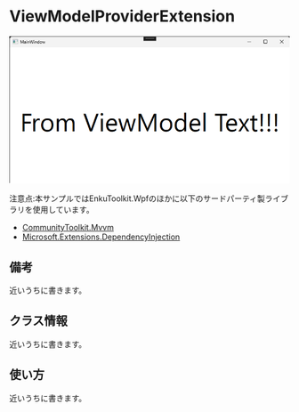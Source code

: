 # ViewModelProviderExtension

![img1](./imgs/img1.png)

注意点:本サンプルではEnkuToolkit.Wpfのほかに以下のサードパーティ製ライブラリを使用しています。

- [CommunityToolkit.Mvvm](https://www.nuget.org/packages/CommunityToolkit.Mvvm)
- [Microsoft.Extensions.DependencyInjection](https://www.nuget.org/packages/Microsoft.Extensions.DependencyInjection/8.0.0-preview.1.23110.8)

## 備考
近いうちに書きます。


## クラス情報
近いうちに書きます。


## 使い方
近いうちに書きます。




